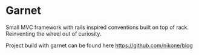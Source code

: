 Garnet
=====

Small MVC framework with rails inspired conventions built on top of rack. 
Reinventing the wheel out of curiosity.

Project build with garnet can be found here
https://github.com/nikone/blog
